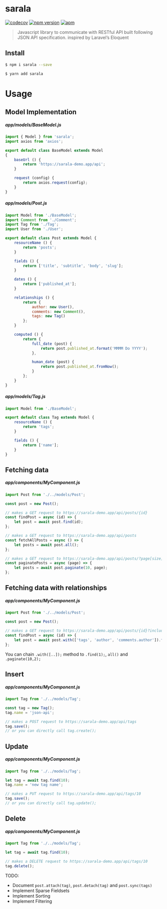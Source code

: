 # sarala

[![codecov](https://codecov.io/gh/milroyfraser/sarala/branch/master/graph/badge.svg)](https://codecov.io/gh/milroyfraser/sarala) [![npm version](https://badge.fury.io/js/sarala.svg)](https://www.npmjs.com/package/sarala) [![apm](https://img.shields.io/apm/l/vim-mode.svg)](https://github.com/milroyfraser/sarala/blob/master/LICENSE)

> Javascript library to communicate with RESTful API built following JSON API specification. inspired by Laravel’s Eloquent


## Install

```sh
$ npm i sarala --save
```

```sh
$ yarn add sarala
```

# Usage

## Model Implementation

##### app/models/BaseModel.js
```javascript
import { Model } from 'sarala';
import axios from 'axios';

export default class BaseModel extends Model
{
    baseUrl () {
        return 'https://sarala-demo.app/api';
    }

    request (config) {
        return axios.request(config);
    }
}
```

##### app/models/Post.js
```javascript
import Model from './BaseModel';
import Comment from './Comment';
import Tag from './Tag';
import User from './User';

export default class Post extends Model {
    resourceName () {
        return 'posts';
    }

    fields () {
        return ['title', 'subtitle', 'body', 'slug'];
    }

    dates () {
        return ['published_at'];
    }

    relationships () {
        return {
            author: new User(),
            comments: new Comment(),
            tags: new Tag()
        };
    }

    computed () {
        return {
            full_date (post) {
                return post.published_at.format('MMMM Do YYYY');
            },

            human_date (post) {
                return post.published_at.fromNow();
            }
        };
    }
}
```

##### app/models/Tag.js
```javascript
import Model from './BaseModel';

export default class Tag extends Model {
    resourceName () {
        return 'tags';
    }

    fields () {
        return ['name'];
    }
}
```

## Fetching data

##### app/components/MyComponent.js
```javascript
import Post from './../models/Post';

const post = new Post();

// makes a GET request to https://sarala-demo.app/api/posts/{id}
const findPost = async (id) => {
    let post = await post.find(id);
};

// makes a GET request to https://sarala-demo.app/api/posts
const fetchAllPosts = async () => {
    let posts = await post.all();
};

// makes a GET request to https://sarala-demo.app/api/posts/?page[size]=10&page[number]={page}
const paginatePosts = async (page) => {
    let posts = await post.paginate(10, page);
};
```

## Fetching data with relationships

##### app/components/MyComponent.js

```javascript
import Post from './../models/Post';

const post = new Post();

// makes a GET request to https://sarala-demo.app/api/posts/{id}?include=tags,author,comments.author
const findPost = async (id) => {
    let post = await post.with(['tags', 'author', 'comments.author']).find(id);
};
```
You can chain `.with([..]);` method to `.find(1);`, `all()` and `.paginate(10,2);`

## Insert

##### app/components/MyComponent.js
```javascript
import Tag from './../models/Tag';

const tag = new Tag();
tag.name = 'json-api';

// makes a POST request to https://sarala-demo.app/api/tags
tag.save(); 
// or you can directly call tag.create();
```

## Update

##### app/components/MyComponent.js
```javascript
import Tag from './../models/Tag';

let tag = await tag.find(10);
tag.name = 'new tag name';

// makes a PUT request to https://sarala-demo.app/api/tags/10
tag.save();
// or you can directly call tag.update();
```

## Delete

##### app/components/MyComponent.js
```javascript
import Tag from './../models/Tag';

let tag = await tag.find(10);

// makes a DELETE request to https://sarala-demo.app/api/tags/10
tag.delete();
```

TODO:
- Document `post.attach(tag)`, `post.detach(tag)` and `post.sync(tags)`
- Implement Sparse Fieldsets
- Implement Sorting
- Implement Filtering